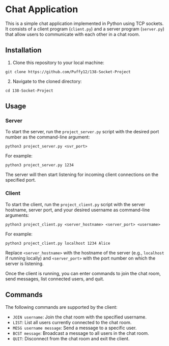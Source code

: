 # Chat Application

This is a simple chat application implemented in Python using TCP sockets. It consists of a client program (`client.py`) and a server program (`server.py`) that allow users to communicate with each other in a chat room.

## Installation

1. Clone this repository to your local machine:

```
git clone https://github.com/Puffy12/138-Socket-Project
```

2. Navigate to the cloned directory:

```
cd 138-Socket-Project
```

## Usage

### Server

To start the server, run the `project_server.py` script with the desired port number as the command-line argument:

```
python3 project_server.py <svr_port>
```

For example:

```
python3 project_server.py 1234
```

The server will then start listening for incoming client connections on the specified port.

### Client

To start the client, run the `project_client.py` script with the server hostname, server port, and your desired username as command-line arguments:

```
python3 project_client.py <server_hostname> <server_port> <username>
```

For example:

```
python3 project_client.py localhost 1234 Alice
```

Replace `<server_hostname>` with the hostname of the server (e.g., `localhost` if running locally) and `<server_port>` with the port number on which the server is listening.

Once the client is running, you can enter commands to join the chat room, send messages, list connected users, and quit.

## Commands

The following commands are supported by the client:

- `JOIN username`: Join the chat room with the specified username.
- `LIST`: List all users currently connected to the chat room.
- `MESG username message`: Send a message to a specific user.
- `BCST message`: Broadcast a message to all users in the chat room.
- `QUIT`: Disconnect from the chat room and exit the client.

